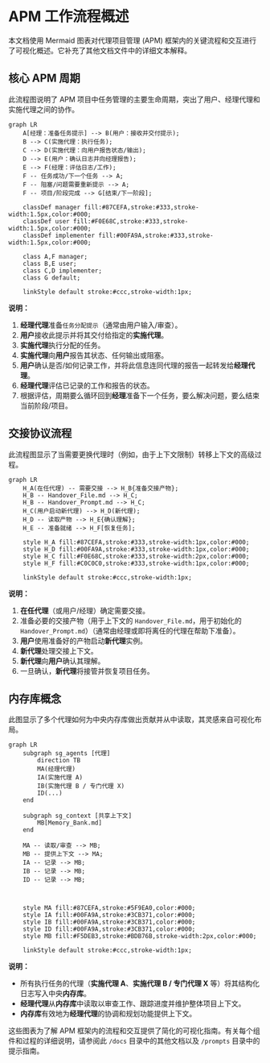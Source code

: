 # APM 工作流程概述

本文档使用 Mermaid 图表对代理项目管理 (APM) 框架内的关键流程和交互进行了可视化概述。它补充了其他文档文件中的详细文本解释。

## 核心 APM 周期

此流程图说明了 APM 项目中任务管理的主要生命周期，突出了用户、经理代理和实施代理之间的协作。

```mermaid
graph LR
    A[经理：准备任务提示] --> B(用户：接收并交付提示);
    B --> C(实施代理：执行任务);
    C --> D(实施代理：向用户报告状态/输出);
    D --> E(用户：确认日志并向经理报告);
    E --> F(经理：评估日志/工作);
    F -- 任务成功/下一个任务 --> A;
    F -- 阻塞/问题需要重新提示 --> A;
    F -- 项目/阶段完成 --> G[结束/下一阶段];

    classDef manager fill:#87CEFA,stroke:#333,stroke-width:1.5px,color:#000; 
    classDef user fill:#F0E68C,stroke:#333,stroke-width:1.5px,color:#000; 
    classDef implementer fill:#00FA9A,stroke:#333,stroke-width:1.5px,color:#000; 

    class A,F manager;
    class B,E user;
    class C,D implementer;
    class G default;

    linkStyle default stroke:#ccc,stroke-width:1px;
```

**说明：**

1.  **经理代理**准备`任务分配提示`（通常由用户输入/审查）。
2.  **用户**接收此提示并将其交付给指定的**实施代理**。
3.  **实施代理**执行分配的任务。
4.  **实施代理**向**用户**报告其状态、任何输出或阻塞。
5.  **用户**确认是否/如何记录工作，并将此信息连同代理的报告一起转发给**经理代理**。
6.  **经理代理**评估已记录的工作和报告的状态。
7.  根据评估，周期要么循环回到**经理**准备下一个任务，要么解决问题，要么结束当前阶段/项目。

## 交接协议流程

此流程图显示了当需要更换代理时（例如，由于上下文限制）转移上下文的高级过程。

```mermaid
graph LR
    H_A(在任代理) -- 需要交接 --> H_B{准备交接产物};
    H_B -- Handover_File.md --> H_C;
    H_B -- Handover_Prompt.md --> H_C;
    H_C(用户启动新代理) --> H_D(新代理);
    H_D -- 读取产物 --> H_E{确认理解};
    H_E -- 准备就绪 --> H_F[恢复任务];

    style H_A fill:#87CEFA,stroke:#333,stroke-width:1px,color:#000; 
    style H_D fill:#00FA9A,stroke:#333,stroke-width:1px,color:#000; 
    style H_C fill:#F0E68C,stroke:#333,stroke-width:2px,color:#000; 
    style H_F fill:#C0C0C0,stroke:#333,stroke-width:1px,color:#000; 

    linkStyle default stroke:#ccc,stroke-width:1px;
```

**说明：**

1.  **在任代理**（或用户/经理）确定需要交接。
2.  准备必要的交接产物（用于上下文的 `Handover_File.md`，用于初始化的 `Handover_Prompt.md`）（通常由经理或即将离任的代理在帮助下准备）。
3.  **用户**使用准备好的产物启动**新代理**实例。
4.  **新代理**处理交接上下文。
5.  **新代理**向**用户**确认其理解。
6.  一旦确认，**新代理**将接管并恢复项目任务。


## 内存库概念

此图显示了多个代理如何为中央内存库做出贡献并从中读取，其灵感来自可视化布局。

```mermaid
graph LR
    subgraph sg_agents [代理]
        direction TB
        MA(经理代理)
        IA(实施代理 A)
        IB(实施代理 B / 专门代理 X) 
        ID(...)
    end

    subgraph sg_context [共享上下文]
        MB[Memory_Bank.md]
    end

    MA -- 读取/审查 --> MB;
    MB -- 提供上下文 --> MA;
    IA -- 记录 --> MB;
    IB -- 记录 --> MB;
    ID -- 记录 --> MB;
    
    
    
    style MA fill:#87CEFA,stroke:#5F9EA0,color:#000; 
    style IA fill:#00FA9A,stroke:#3CB371,color:#000; 
    style IB fill:#00FA9A,stroke:#3CB371,color:#000; 
    style ID fill:#00FA9A,stroke:#3CB371,color:#000; 
    style MB fill:#F5DEB3,stroke:#BDB76B,stroke-width:2px,color:#000; 

    linkStyle default stroke:#ccc,stroke-width:1px;
```

**说明：**

*   所有执行任务的代理（**实施代理 A**、**实施代理 B / 专门代理 X** 等）将其结构化日志写入中央**内存库**。
*   **经理代理**从**内存库**中读取以审查工作、跟踪进度并维护整体项目上下文。
*   **内存库**有效地为**经理代理**的协调和规划功能提供上下文。

这些图表为了解 APM 框架内的流程和交互提供了简化的可视化指南。有关每个组件和过程的详细说明，请参阅此 `/docs` 目录中的其他文档以及 `/prompts` 目录中的提示指南。

